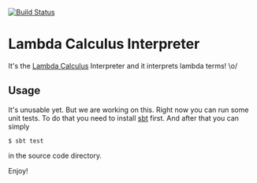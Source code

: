 [![Build Status](https://travis-ci.org/rexim/lambda-calculus.svg)](https://travis-ci.org/rexim/lambda-calculus)

# Lambda Calculus Interpreter #

It's the [Lambda Calculus][wiki-lambda-calculus] Interpreter and it
interprets lambda terms! \o/

## Usage ##

It's unusable yet. But we are working on this. Right now you can run
some unit tests. To do that you need to install [sbt][scala-sbt]
first. And after that you can simply

    $ sbt test

in the source code directory.

Enjoy!

[wiki-lambda-calculus]: https://en.wikipedia.org/wiki/Lambda_calculus
[scala-sbt]: http://www.scala-sbt.org/
